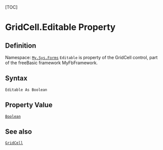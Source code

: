 [TOC]
# GridCell.Editable Property

## Definition
Namespace: [`My.Sys.Forms`](My.Sys.Forms.md)
`Editable` is property of the GridCell control, part of the freeBasic framework MyFbFramework.
## Syntax
```freeBasic
Editable As Boolean
```
## Property Value
[`Boolean`]("https://www.freebasic.net/wiki/KeyPgBoolean")
## See also
[`GridCell`](GridCell.md)
